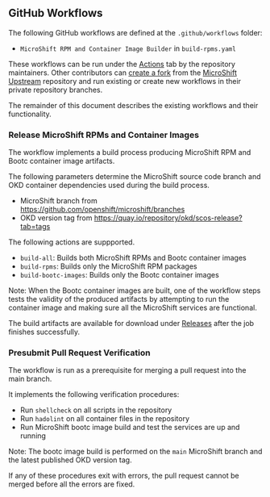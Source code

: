 ## GitHub Workflows

The following GitHub workflows are defined at the `.github/workflows` folder:
* `MicroShift RPM and Container Image Builder` in `build-rpms.yaml`

These workflows can be run under the [Actions](https://github.com/microshift-io/microshift/actions)
tab by the repository maintainers. Other contributors can
[create a fork](https://docs.github.com/en/pull-requests/collaborating-with-pull-requests/working-with-forks/fork-a-repo#forking-a-repository)
from the [MicroShift Upstream](https://github.com/microshift-io/microshift) repository
and run existing or create new workflows in their private repository branches.

The remainder of this document describes the existing workflows and their functionality.

### Release MicroShift RPMs and Container Images

The workflow implements a build process producing MicroShift RPM and Bootc
container image artifacts.

The following parameters determine the MicroShift source code branch and OKD
container dependencies used during the build process.
* MicroShift branch from https://github.com/openshift/microshift/branches
* OKD version tag from https://quay.io/repository/okd/scos-release?tab=tags

The following actions are suppported.
* `build-all`: Builds both MicroShift RPMs and Bootc container images
* `build-rpms`: Builds only the MicroShift RPM packages
* `build-bootc-images`: Builds only the Bootc container images

Note: When the Bootc container images are built, one of the workflow steps tests
the validity of the produced artifacts by attempting to run the container image
and making sure all the MicroShift services are functional.

The build artifacts are available for download under [Releases](https://github.com/microshift-io/microshift/releases)
after the job finishes successfully.

### Presubmit Pull Request Verification

The workflow is run as a prerequisite for merging a pull request into the main
branch.

It implements the following verification procedures:
* Run `shellcheck` on all scripts in the repository
* Run `hadolint` on all container files in the repository
* Run MicroShift bootc image build and test the services are up and running

Note: The bootc image build is performed on the `main` MicroShift branch and the
latest published OKD version tag.

If any of these procedures exit with errors, the pull request cannot be merged
before all the errors are fixed.
